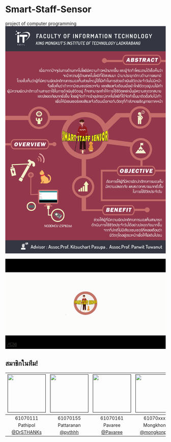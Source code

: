 # Smart-Staff-Sensor
project of computer programming 
![](img/poster.jpg)

![](img/vdo.png)


## สมาชิกในทีม!
|<a href=""><img src="img/member3" width="120" height="120"></a>|<a href=""><img src="img/member2" width="120" height="120"></a>|<a href=""><img src="img/member1" width="120" height="120"></a>|<a href=""><img src="img/member4" width="120" height="120"></a>|
|:-------------:|:-------------:|:-------------:|:-------------:|
| 61070111      | 61070155      | 61070161      | 61070xxx      |
| Pathipol      | Pattaranan    | Pavaree       | Mongkhon      |
| [@DrSTHANKs]() | [@pythhh]() | [@Pavaree]() | [@mongkonpc]()  
